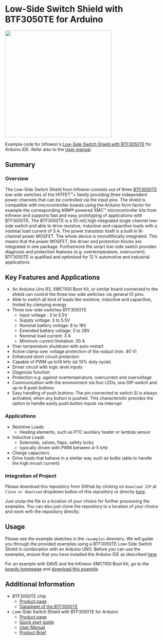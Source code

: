 # Low-Side Switch Shield with BTF3050TE for Arduino

<img src="https://github.com/Infineon/Assets/blob/master/Pictures/BTF3050TE_Low-Side_Switch_Shield_top-view_plain.jpg" width=350>

Example code for Infineon's [Low-Side Switch Shield with BTF3050TE](https://www.infineon.com/cms/en/product/evaluation-boards/shield_btf3050te/) for Arduino IDE. Refer also to the [User manual](https://www.infineon.com/dgdl/Infineon-Low_Side_Switch_Shield_with_BTF3050TE_for_Arduino_Users_Manual-UM-v01_00-EN.pdf?fileId=5546d46256fb43b301572836a14c4c36).

## Summary

### Overview

The Low-Side Switch Shield from Infineon consists out of three [BTF3050TE](https://www.infineon.com/cms/en/product/power/smart-low-side-high-side-switches/low-side-switches/hitfet-plus-12v/btf3050te/?redirId=131743) low-side switches of the HITFET™+ family providing three independent power channels that can be controlled via the input pins. The shield is compatible with microcontroller boards using the Arduino form factor for example the corresponding ARM® powered XMC™ microcontroller kits from Infineon and supports fast and easy prototyping of applications with BTF3050TE. The BTF3050TE is a 50 mΩ high integrated single channel low-side switch and able to drive resistive, inductive and capacitive loads with a nominal load current of 3 A. The power transistor itself is a built in N-channel power MOSFET. The whole device is monolithically integrated. This means that the power MOSFET, the driver and protection blocks are integrated in one package. Furthermore the smart low-side switch provides diagnosis and protection features (e.g. overtemperature, overcurrent). BTF3050TE is qualified and optimized for 12 V automotive and industrial applications.

## Key Features and Applications

* An Arduino Uno R3, XMC1100 Boot Kit, or similar board connected to the shield can control the three low-side switches via general IO pins.
* Able to switch all kind of loads like resistive, inductive and capacitive, limited by clamping energy
* Three low-side switches BTF3050TE
  * Input voltage : 3 to 5.5V
  * Supply voltage: 3 to 5.5V
  * Nominal battery voltage: 8 to 18V
  * Extended battery voltage: 3 to 28V
  * Nominal load current: 3 A
  * Minimum current limitation: 30 A
* Over temperature shutdown with auto-restart
* Active clamp over voltage protection of the output (min. 40 V)
* Enhanced short circuit protection
* Capable of PWM up to14 kHz (at 10% duty cycle)
* Driver circuit with logic level inputs
* Diagnosis function
* Protection e.g. against overtemperature, overcurrent and overvoltage
* Communication with the environment via four LEDs, one DIP-switch and up to 6 push buttons
* Easy handling of push buttons: The pin connected to switch SI is always activated; when any button is pushed. This characteristic provides the option to handle easily push button inputs via interrupt

### Applications

* Resistive Loads
  * Heating elements, such as PTC auxiliary heater or lambda sensor
* Inductive Loads
  * Solenoids, valves, flaps, safety locks
  * typically driven with PWM between 4-5 kHz
* Charge capacitors
* Drive loads that behave in a similar way such as bulbs (able to handle the high inrush current)

### Integration of Project

Please download this repository from GitHub by clicking on `Download ZIP` at `Clone or download` dropdown button of this repository or directly [here](https://github.com/Infineon/low-side-switch-shield-btf3050te/archive/refs/heads/master.zip).

Just unzip the file to a location of your choice for further processing the examples.
You can also just clone the repository to a location of your choice and work with the repository directly.

## Usage

Please see the example sketches in the `/examples` directory.
We will guide you through the provided examples using a BTF3050TE Low-Side Switch Shield in combination with an Arduino UNO.
Before you can use the examples, ensure that you have installed the Arduino IDE as described [here](https://www.arduino.cc/en/Guide).

For an example with DAVE and the Infineon XMC1100 Boot Kit, go to the [boards homepage](https://www.infineon.com/cms/en/product/evaluation-boards/shield_btf3050te/) and [download this example](https://www.infineon.com/dgdl/Infineon-Low_Side_Switch_Shield_Dave_Example_Software-SW-v01_00-EN.zip?fileId=5546d46256fb43b30157480aec6f1ab7&da=t).

## Additional Information

* BTF3050TE chip
  * [Product page](https://www.infineon.com/cms/en/product/power/smart-low-side-high-side-switches/low-side-switches/hitfet-plus-12v/btf3050te/?redirId=131743)
  * [Datasheet of the BTF3050TE](https://www.infineon.com/dgdl/Infineon-BTF3050TE-DS-v01_10-EN.pdf?fileId=5546d4625a888733015a892c37d7023f)
* Low-Side Switch Shield with BTF3050TE for Arduino
  * [Product page](https://www.infineon.com/cms/en/product/evaluation-boards/shield_btf3050te/)
  * [Quick start guide](https://www.infineon.com/dgdl/Infineon-HITFET_Low-Side_Shield_with_BTF3050TE_for_Arduino_A6_QSG_Webversion-GS-v01_00-EN.pdf?fileId=5546d46256fb43b30157283fa5d44c3e)
  * [User Manual](https://www.infineon.com/dgdl/Infineon-Low_Side_Switch_Shield_with_BTF3050TE_for_Arduino_Users_Manual-UM-v01_00-EN.pdf?fileId=5546d46256fb43b301572836a14c4c36)
  * [Product Brief](https://www.infineon.com/dgdl/Infineon-LowSide_Switch_Shield_BTF3050TE_for_Arduino-PB-v01_00-EN.pdf?fileId=5546d462580663ef01583e32636d17df)
